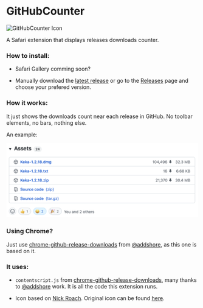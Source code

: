 # GitHubCounter

![GitHubCounter Icon](https://github.com/aonez/GitHubCounter/blob/master/GitHubCounter.safariextension/icon-128.png)

A Safari extension that displays releases downloads counter.

### How to install:

- Safari Gallery comming soon?

- Manually download the [latest release](https://github.com/aonez/GitHubCounter/releases/latest) or go to the [Releases](https://github.com/aonez/GitHubCounter/releases) page and choose your prefered version.

### How it works:

It just shows the downloads count near each release in GitHub. No toolbar elements, no bars, nothing else.

An example:

![](https://github.com/aonez/GitHubCounter/blob/master/Media/readme-example.png)

### Using Chrome?

Just use [chrome-github-release-downloads](https://github.com/addshore/chrome-github-release-downloads) from [@addshore](https://github.com/addshore), as this one is based on it.

### It uses:

- `contentscript.js` from [chrome-github-release-downloads](https://github.com/addshore/chrome-github-release-downloads), many thanks to [@addshore](https://github.com/addshore) work. It is all the code this extension runs.

- Icon based on [Nick Roach](http://www.elegantthemes.com). Original icon can be found [here](https://www.iconfinder.com/icons/1055068/arrow_cloud_down_download_icon#size=512).
